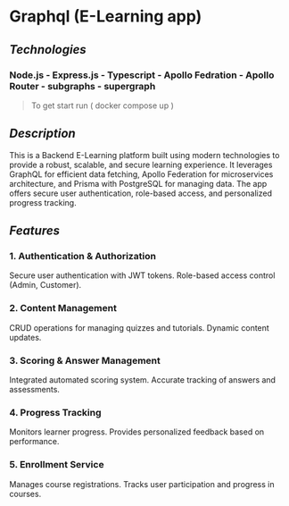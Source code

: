 # **Graphql (E-Learning app)**

## _Technologies_

### Node.js - Express.js - Typescript - Apollo Fedration - Apollo Router - subgraphs - supergraph

> To get start run ( docker compose up )

## _Description_

This is a Backend E-Learning platform built using modern technologies to provide a robust, scalable, and secure learning experience. It leverages GraphQL for efficient data fetching, Apollo Federation for microservices architecture, and Prisma with PostgreSQL for managing data. The app offers secure user authentication, role-based access, and personalized progress tracking.

## _Features_

### 1. Authentication & Authorization

Secure user authentication with JWT tokens.
Role-based access control (Admin, Customer).

### 2. Content Management

CRUD operations for managing quizzes and tutorials.
Dynamic content updates.

### 3. Scoring & Answer Management

Integrated automated scoring system.
Accurate tracking of answers and assessments.

### 4. Progress Tracking

Monitors learner progress.
Provides personalized feedback based on performance.

### 5. Enrollment Service

Manages course registrations.
Tracks user participation and progress in courses.
